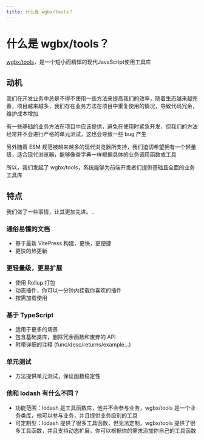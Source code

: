 ```yaml
---
title: 什么是 wgbx/tools？
---
```


# 什么是 wgbx/tools？

[wgbx/tools](https://github.com/wgbx/tools)，是一个短小而精悍的现代JavaScript使用工具库

## 动机

我们在开发业务中总是不得不使用一些方法来提高我们的效率，随着生态越来越完善，项目越来越多，我们存在业务方法在项目中重复使用的情况，导致代码冗余，维护成本增加

有一些基础的业务方法在项目中应该提供，避免在使用时紧急开发，但我们的方法经常并不会进行严格的单元测试，这也会导致一些 bug 产生

另外随着 ESM 规范被越来越多的现代浏览器所支持，我们迫切希望拥有一个轻量级，适合现代浏览器，能够像查字典一样根据具体的业务调用函数或工具

所以，我们发起了 wgbx/tools，系统能够为前端开发者们提供基础且全面的业务工具库

## 特点

我们做了一些事情，让其更加先进。..

### 通俗易懂的文档

- 基于最新 VitePress 构建，更快，更便捷
- 更快的热更新

### 更轻量级，更易扩展

- 使用 Rollup 打包
- 动态插件，你可以一分钟内挂载你喜欢的插件
- 按需加载使用

### 基于 TypeScript

- 适用于更多的场景
- 包含基础类库，删除冗余函数和废弃的 API
- 附带详细的注释 (func/desc/returns/example...)

### 单元测试

- 方法提供单元测试，保证函数稳定性

### 他和 lodash 有什么不同？

- 功能范围：lodash 是工具函数库，他并不会参与业务，wgbx/tools 是一个业务类库，他可以参与业务，并且提供业务级别的工具
- 可定制型：lodash 提供了很多工具函数，但无法定制，wgbx/tools 提供了很多工具函数，并且支持动态扩展，你可以根据你的需求添加你自己的工具函数
